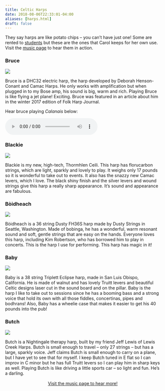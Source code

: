 ```yaml
---
title: Celtic Harps
date: 2018-08-06T22:33:01-04:00
aliases: [harps.html]
draft: false
---
```


<p class="lead">They say harps are like potato chips – you can’t have just one! Some are rented to <a href="/lessons-workshops">students</a> but these are the ones that Carol keeps for her own use. Visit the <a href="/music">music page</a> to hear them in action.</p>


<div class="row harps">

<div class="col-md-4"><h3 class="line">Bruce</h3><img src="/img/harp-bruce.jpg" /><p>Bruce is a DHC32 electric harp, the harp developed by Deborah Henson-Conant and Camac Harps. He only works with amplification but when plugged in to my Bose amp, his sound is big, warm and rich. Playing Bruce is like flying a jet plane! Exciting. Bruce was featured in an article about him in the winter 2017 edition of Folk Harp Journal.</p>
<p>Hear bruce playing <i>Calanais</i> below:</p><audio controls=""><source src="/music-videos/music/calanais.m4a" type="audio/mp4"></source><b>Your browser does not support the audio element.</b></audio></div>

<div class="col-md-4"><h3 class="line">Blackie</h3><img src="/img/harp-blackie.jpg" /><p>Blackie is my new, high-tech, Thormhlen Ceili. This harp has florucarbon strings, which are light, sparkly and lovely to play. It  weighs only 17 pounds so it is wonderful to take out to events.  It also has the snazzy new Camac levers, which I love.   The black shiny finish and the silver levers and wound strings give this harp a really sharp appearance. It’s sound and appearance are fabulous.</p></div>

<div class="col-md-4"><h3 class="line"> B&ograve;idheach</h3><img src="/img/harp-buttercup.jpg" /><p>B&ograve;idheach is a 36 string Dusty FH36S harp made by Dusty Strings in Seattle, Washington.   Made of bobinga, he has a wonderful, warm resonant sound and soft, gentle strings that are easy on the hands.  Everyone loves this harp, including Kim Robertson, who has borrowed him to play in concerts. This is the harp I use for performing.  This harp has magic in it!</p></div>

<div class="col-md-4"><h3 class="line">Baby</h3><img src="/img/harp-baby.jpg" /><p>Baby is a 38 string Triplett Eclipse harp, made in San Luis Obispo, California.   He is made of walnut and has lovely Truitt levers and beautiful Celtic designs laser cut in the sound board and on the pillar.  Baby is the harp I like to take out to sessions since he has a booming bass and a strong voice that hold its own with all those fiddles, concertinas, pipes and bodhrans!  Also, Baby has a wheelie case that makes it easier to get his 40 pounds into the pub!</p></div>

<div class="col-md-4"><h3 class="line">Butch</h3><img src="/img/harp-butch.jpg" /><p>Butch is a Nightingale therapy harp, built by my friend Jeff Lewis of Lewis Creek Harps. Butch is small enough to travel – only 27 strings – but has a large, sparkly voice. Jeff claims Butch is small enough to carry on a plane, but I have yet to see that for myself. I keep Butch tuned in E flat so I can improv in C minor but he has full Truitt levers so I can play him in sharp keys as well. Playing Butch is like driving a little sports car – so light and fun. He’s a darling.</p></div>


</div>

<div class="row"><div class="col" style="margin-top: 1rem">
<center><a class="btn btn-primary btn-large" href="/music">Visit the music page to hear more!</a><br /><br /></center></div></div>
